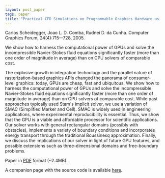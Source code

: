 ```yaml
---
layout: post_paper
tags: paper
title: "Practical CFD Simulations on Programmable Graphics Hardware using SMAC"
---
```


Carlos Scheidegger, Joao L. D. Comba, Rudnei D. da
Cunha. Computer Graphics Forum, 24(4):715--728, 2005.

We show how to harness the computational power of GPUs and
solve the incompressible Navier-Stokes fluid equations significantly
faster (more than one order of magnitude in average) than on CPU
solvers of comparable cost. 

The explosive growth in integration technology and the parallel nature
of rasterization-based graphics APIs changed the panorama of
consumer-level graphics: today, GPUs are cheap, fast and
ubiquitous. We show how to harness the computational power of GPUs and
solve the incompressible Navier-Stokes fluid equations significantly
faster (more than one order of magnitude in average) than on CPU
solvers of comparable cost. While past approaches typically used
Stam's implicit solver, we use a variation of SMAC (Simplified Marker
and Cell). SMAC is widely used in engineering applications, where
experimental reproducibility is essential. Thus, we show that the GPU
is a viable and affordable processor for scientific applications. Our
solver works with general rectangular domains (possibly with
obstacles), implements a variety of boundary conditions and
incorporates energy transport through the traditional Boussinesq
approximation. Finally, we discuss the implications of our solver in
light of future GPU features, and possible extensions such as
three-dimensional domains and free-boundary problems.

Paper in [PDF](http://www.sci.utah.edu/~cscheid/pubs/smac-cgf.pdf)
format (~2.4MB).

A companion page with the source code is available [here](https://cscheid.net/old/smac/).
